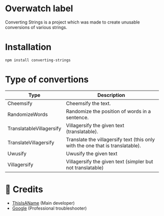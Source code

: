 # Overwatch label
Converting Strings is a project which was made to create unusable conversions of various strings.

# Installation
`npm install converting-strings`

# Type of convertions
|Type|Description|
|---|---|
| Cheemsify | Cheemsify the text. |
| RandomizeWords | Randomize the position of words in a sentence. |
| TranslatableVillagersify | Villagersify the given text (translatable). |
| TranslateVillagersify | Translate the villagersify text (this only with the one that is translatable). |
| Uwusify | Uwusify the given text|
| Villagersify | Villagersify the given text (simpler but not translatable) |

# 🍄 Credits

- [ThisIsAName](https://github.com/NejireSupremacy) (Main developer)
- [Google](https://www.google.com/) (Professional troubleshooter)
